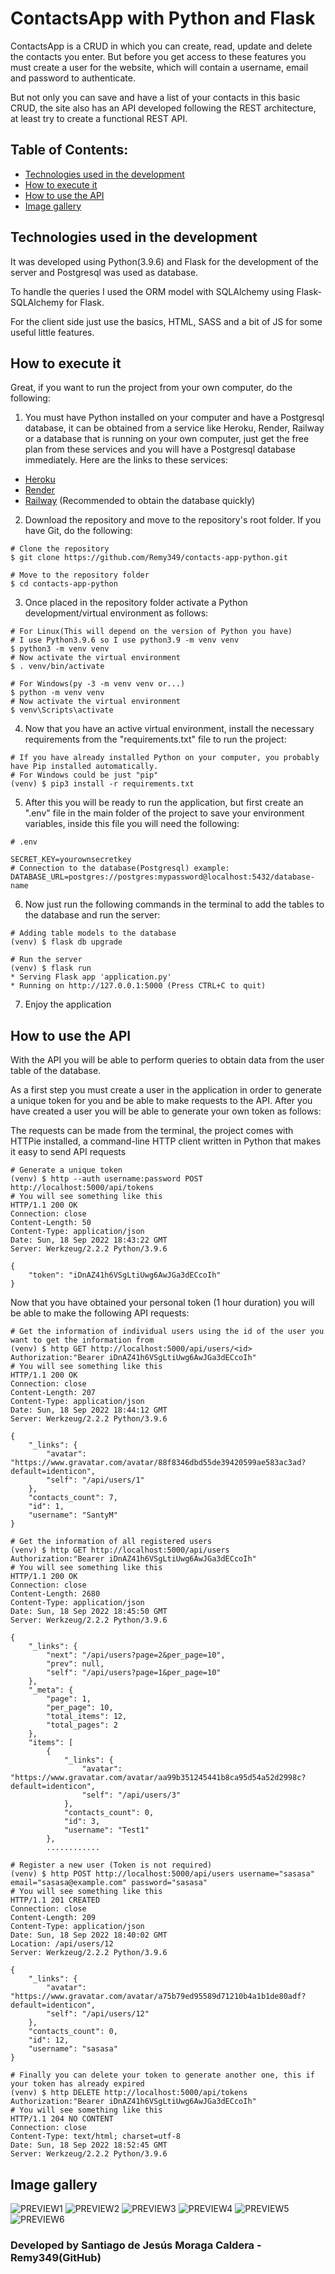 # ContactsApp with Python and Flask

ContactsApp is a CRUD in which you can create, read, update and delete the contacts you enter. But before you get access to these features you must create a user for the website, which will contain a username, email and password to authenticate.

But not only you can save and have a list of your contacts in this basic CRUD, the site also has an API developed following the REST architecture, at least try to create a functional REST API.

## Table of Contents:

- [Technologies used in the development](#technologies-used-in-the-development)
- [How to execute it](#how-to-execute-it)
- [How to use the API](#how-to-use-the-api)
- [Image gallery](#image-gallery)

## Technologies used in the development
It was developed using Python(3.9.6) and Flask for the development of the server and Postgresql was used as database.

To handle the queries I used the ORM model with SQLAlchemy using Flask-SQLAlchemy for Flask.

For the client side just use the basics, HTML, SASS and a bit of JS for some useful little features.

## How to execute it
Great, if you want to run the project from your own computer, do the following:

1. You must have Python installed on your computer and have a Postgresql database, it can be obtained from a service like Heroku, Render, Railway or a database that is running on your own computer, just get the free plan from these services and you will have a Postgresql database immediately. Here are the links to these services:
- [Heroku](https://www.heroku.com/)
- [Render](https://render.com/)
- [Railway](https://railway.app/) (Recommended to obtain the database quickly)

2. Download the repository and move to the repository's root folder. If you have Git, do the following:
```Shell
# Clone the repository
$ git clone https://github.com/Remy349/contacts-app-python.git

# Move to the repository folder
$ cd contacts-app-python
```

3. Once placed in the repository folder activate a Python development/virtual environment as follows:
```Shell
# For Linux(This will depend on the version of Python you have)
# I use Python3.9.6 so I use python3.9 -m venv venv
$ python3 -m venv venv
# Now activate the virtual environment
$ . venv/bin/activate

# For Windows(py -3 -m venv venv or...)
$ python -m venv venv
# Now activate the virtual environment
$ venv\Scripts\activate
```

4. Now that you have an active virtual environment, install the necessary requirements from the "requirements.txt" file to run the project:
```Shell
# If you have already installed Python on your computer, you probably have Pip installed automatically.
# For Windows could be just "pip"
(venv) $ pip3 install -r requirements.txt
```

5. After this you will be ready to run the application, but first create an ".env" file in the main folder of the project to save your environment variables, inside this file you will need the following:
```Shell
# .env

SECRET_KEY=yourownsecretkey
# Connection to the database(Postgresql) example:
DATABASE_URL=postgres://postgres:mypassword@localhost:5432/database-name
```

6. Now just run the following commands in the terminal to add the tables to the database and run the server:
```Shell
# Adding table models to the database
(venv) $ flask db upgrade

# Run the server
(venv) $ flask run
* Serving Flask app 'application.py'
* Running on http://127.0.0.1:5000 (Press CTRL+C to quit)
```

7. Enjoy the application

## How to use the API
With the API you will be able to perform queries to obtain data from the user table of the database.

As a first step you must create a user in the application in order to generate a unique token for you and be able to make requests to the API. After you have created a user you will be able to generate your own token as follows:

The requests can be made from the terminal, the project comes with HTTPie installed, a command-line HTTP client written in Python that makes it easy to send API requests
```Shell
# Generate a unique token
(venv) $ http --auth username:password POST http://localhost:5000/api/tokens
# You will see something like this
HTTP/1.1 200 OK
Connection: close
Content-Length: 50
Content-Type: application/json
Date: Sun, 18 Sep 2022 18:43:22 GMT
Server: Werkzeug/2.2.2 Python/3.9.6

{
    "token": "iDnAZ41h6VSgLtiUwg6AwJGa3dECcoIh"
}
```

Now that you have obtained your personal token (1 hour duration) you will be able to make the following API requests:
```Shell
# Get the information of individual users using the id of the user you want to get the information from
(venv) $ http GET http://localhost:5000/api/users/<id> Authorization:"Bearer iDnAZ41h6VSgLtiUwg6AwJGa3dECcoIh"
# You will see something like this
HTTP/1.1 200 OK
Connection: close
Content-Length: 207
Content-Type: application/json
Date: Sun, 18 Sep 2022 18:44:12 GMT
Server: Werkzeug/2.2.2 Python/3.9.6

{
    "_links": {
        "avatar": "https://www.gravatar.com/avatar/88f8346dbd55de39420599ae583ac3ad?default=identicon",
        "self": "/api/users/1"
    },
    "contacts_count": 7,
    "id": 1,
    "username": "SantyM"
}
```

```Shell
# Get the information of all registered users
(venv) $ http GET http://localhost:5000/api/users Authorization:"Bearer iDnAZ41h6VSgLtiUwg6AwJGa3dECcoIh"
# You will see something like this
HTTP/1.1 200 OK
Connection: close
Content-Length: 2680
Content-Type: application/json
Date: Sun, 18 Sep 2022 18:45:50 GMT
Server: Werkzeug/2.2.2 Python/3.9.6

{
    "_links": {
        "next": "/api/users?page=2&per_page=10",
        "prev": null,
        "self": "/api/users?page=1&per_page=10"
    },
    "_meta": {
        "page": 1,
        "per_page": 10,
        "total_items": 12,
        "total_pages": 2
    },
    "items": [
        {
            "_links": {
                "avatar": "https://www.gravatar.com/avatar/aa99b351245441b8ca95d54a52d2998c?default=identicon",
                "self": "/api/users/3"
            },
            "contacts_count": 0,
            "id": 3,
            "username": "Test1"
        },
        ............
```

```Shell
# Register a new user (Token is not required)
(venv) $ http POST http://localhost:5000/api/users username="sasasa" email="sasasa@example.com" password="sasasa"
# You will see something like this
HTTP/1.1 201 CREATED
Connection: close
Content-Length: 209
Content-Type: application/json
Date: Sun, 18 Sep 2022 18:40:02 GMT
Location: /api/users/12
Server: Werkzeug/2.2.2 Python/3.9.6

{
    "_links": {
        "avatar": "https://www.gravatar.com/avatar/a75b79ed95589d71210b4a1b1de80adf?default=identicon",
        "self": "/api/users/12"
    },
    "contacts_count": 0,
    "id": 12,
    "username": "sasasa"
}
```

```Shell
# Finally you can delete your token to generate another one, this if your token has already expired
(venv) $ http DELETE http://localhost:5000/api/tokens Authorization:"Bearer iDnAZ41h6VSgLtiUwg6AwJGa3dECcoIh"
# You will see something like this
HTTP/1.1 204 NO CONTENT
Connection: close
Content-Type: text/html; charset=utf-8
Date: Sun, 18 Sep 2022 18:52:45 GMT
Server: Werkzeug/2.2.2 Python/3.9.6
```

## Image gallery
![PREVIEW1](flaskr/static/preview/contacts-app-python1.png)
![PREVIEW2](flaskr/static/preview/contacts-app-python2.png)
![PREVIEW3](flaskr/static/preview/contacts-app-python3.png)
![PREVIEW4](flaskr/static/preview/contacts-app-python4.png)
![PREVIEW5](flaskr/static/preview/contacts-app-python5.png)
![PREVIEW6](flaskr/static/preview/contacts-app-python6.png)

### Developed by Santiago de Jesús Moraga Caldera - Remy349(GitHub)
